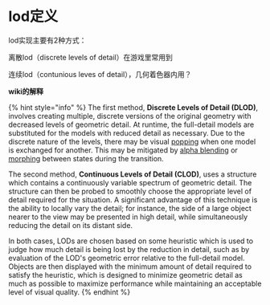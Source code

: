 # lod定义

lod实现主要有2种方式：

离散lod（discrete levels of detail）在游戏里常用到

连续lod（contunious leves of detail），几何着色器内用？

**wiki的解释**

{% hint style="info" %}
The first method, **Discrete Levels of Detail (DLOD)**, involves creating multiple, discrete versions of the original geometry with decreased levels of geometric detail. At runtime, the full-detail models are substituted for the models with reduced detail as necessary. Due to the discrete nature of the levels, there may be visual [popping](https://en.wikipedia.org/wiki/Popping\_\(computer\_graphics\)) when one model is exchanged for another. This may be mitigated by [alpha blending](https://en.wikipedia.org/wiki/Alpha\_blending) or [morphing](https://en.wikipedia.org/wiki/Morphing) between states during the transition.

The second method, **Continuous Levels of Detail (CLOD)**, uses a structure which contains a continuously variable spectrum of geometric detail. The structure can then be probed to smoothly choose the appropriate level of detail required for the situation. A significant advantage of this technique is the ability to locally vary the detail; for instance, the side of a large object nearer to the view may be presented in high detail, while simultaneously reducing the detail on its distant side.

In both cases, LODs are chosen based on some heuristic which is used to judge how much detail is being lost by the reduction in detail, such as by evaluation of the LOD's geometric error relative to the full-detail model. Objects are then displayed with the minimum amount of detail required to satisfy the heuristic, which is designed to minimize geometric detail as much as possible to maximize performance while maintaining an acceptable level of visual quality.
{% endhint %}
